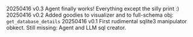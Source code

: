 20250416 v0.3 Agent finally works! Everything except the silly print :)
20250416 v0.2 Added goodies to visualizer and to full-schema obj: `get_database_details`
20250416 v0.1 First rudimental sqlite3 manipulator obkect. Still missing: Agent and LLM sql creator.
